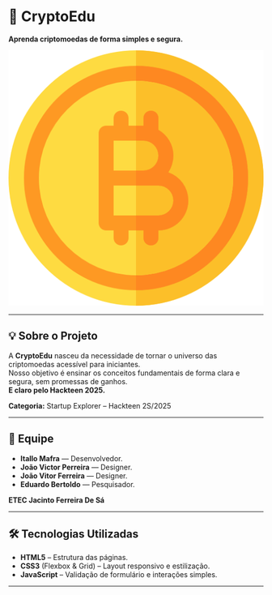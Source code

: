 # 🚀 CryptoEdu

**Aprenda criptomoedas de forma simples e segura.**

![Banner](img/banner.png) <!-- opcional: substitua ou remova se não tiver imagem -->

---

## 💡 Sobre o Projeto
A **CryptoEdu** nasceu da necessidade de tornar o universo das criptomoedas acessível para iniciantes.  
Nosso objetivo é ensinar os conceitos fundamentais de forma clara e segura, sem promessas de ganhos.  
 **E claro pelo Hackteen 2025.**

**Categoria:** Startup Explorer – Hackteen 2S/2025

---

## 👥 Equipe
- **Itallo Mafra** — Desenvolvedor.  
- **João Victor Perreira** — Designer.  
- **João Vitor Ferreira** — Designer.  
- **Eduardo Bertoldo** — Pesquisador.  

**ETEC Jacinto Ferreira De Sá**

---

## 🛠️ Tecnologias Utilizadas
- **HTML5** – Estrutura das páginas.  
- **CSS3** (Flexbox & Grid) – Layout responsivo e estilização.  
- **JavaScript** – Validação de formulário e interações simples.


---






